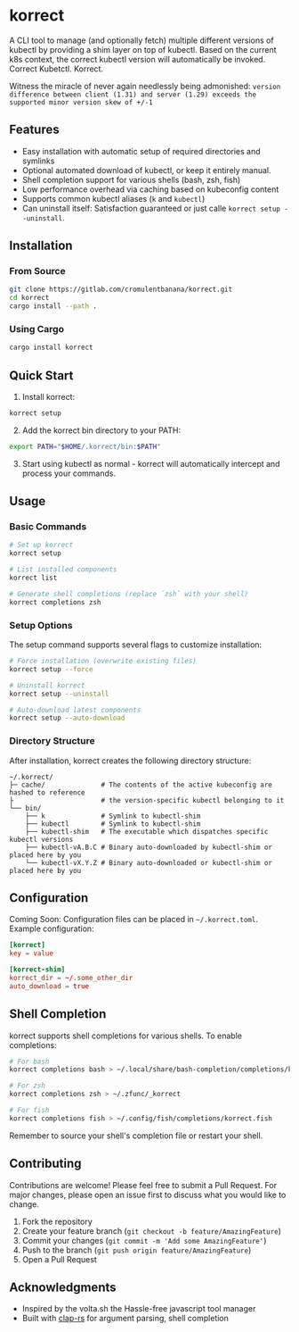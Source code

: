 # korrect

A CLI tool to manage (and optionally fetch) multiple different versions of kubectl by providing a shim layer on top of kubectl. Based on the current k8s context, the correct kubectl version will automatically be invoked. Correct Kubetctl. Korrect.

Witness the miracle of never again needlessly being admonished: `version difference between client (1.31) and server (1.29) exceeds the supported minor version skew of +/-1`

## Features

- Easy installation with automatic setup of required directories and symlinks
- Optional automated download of kubectl, or keep it entirely manual.
- Shell completion support for various shells (bash, zsh, fish)
- Low performance overhead via caching based on kubeconfig content
- Supports common kubectl aliases (`k` and `kubectl`)
- Can uninstall itself: Satisfaction guaranteed or just calle `korrect setup --uninstall`.

## Installation

### From Source

```bash
git clone https://gitlab.com/cromulentbanana/korrect.git
cd korrect
cargo install --path .
```

### Using Cargo

```bash
cargo install korrect
```

## Quick Start

1. Install korrect:
```bash
korrect setup
```

2. Add the korrect bin directory to your PATH:
```bash
export PATH="$HOME/.korrect/bin:$PATH"
```

3. Start using kubectl as normal - korrect will automatically intercept and process your commands.

## Usage

### Basic Commands

```bash
# Set up korrect
korrect setup

# List installed components
korrect list

# Generate shell completions (replace `zsh` with your shell)
korrect completions zsh
```

### Setup Options

The setup command supports several flags to customize installation:

```bash
# Force installation (overwrite existing files)
korrect setup --force

# Uninstall korrect
korrect setup --uninstall

# Auto-download latest components
korrect setup --auto-download
```


### Directory Structure

After installation, korrect creates the following directory structure:

```
~/.korrect/
├─ cache/              # The contents of the active kubeconfig are hashed to reference
├                      # the version-specific kubectl belonging to it 
└── bin/
    ├── k              # Symlink to kubectl-shim
    ├── kubectl        # Symlink to kubectl-shim
    ├── kubectl-shim   # The executable which dispatches specific kubectl versions
    ├── kubectl-vA.B.C # Binary auto-downloaded by kubectl-shim or placed here by you
    └── kubectl-vX.Y.Z # Binary auto-downloaded or kubectl-shim or placed here by you
```

## Configuration

Coming Soon: Configuration files can be placed in `~/.korrect.toml`. Example configuration:

```toml
[korrect]
key = value

[korrect-shim]
korrect_dir = ~/.some_other_dir
auto_download = true
```

## Shell Completion

korrect supports shell completions for various shells. To enable completions:

```bash
# For bash
korrect completions bash > ~/.local/share/bash-completion/completions/korrect

# For zsh
korrect completions zsh > ~/.zfunc/_korrect

# For fish
korrect completions fish > ~/.config/fish/completions/korrect.fish
```

Remember to source your shell's completion file or restart your shell.

## Contributing

Contributions are welcome! Please feel free to submit a Pull Request. For major changes, please open an issue first to discuss what you would like to change.

1. Fork the repository
2. Create your feature branch (`git checkout -b feature/AmazingFeature`)
3. Commit your changes (`git commit -m 'Add some AmazingFeature'`)
4. Push to the branch (`git push origin feature/AmazingFeature`)
5. Open a Pull Request

## Acknowledgments

- Inspired by the volta.sh the Hassle-free javascript tool manager
- Built with [clap-rs](https://github.com/clap-rs/clap) for argument parsing, shell completion
